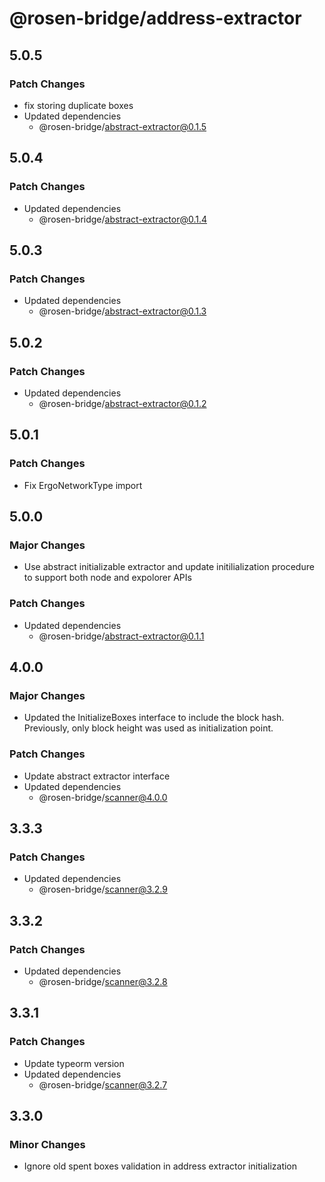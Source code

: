# @rosen-bridge/address-extractor

## 5.0.5

### Patch Changes

- fix storing duplicate boxes
- Updated dependencies
  - @rosen-bridge/abstract-extractor@0.1.5

## 5.0.4

### Patch Changes

- Updated dependencies
  - @rosen-bridge/abstract-extractor@0.1.4

## 5.0.3

### Patch Changes

- Updated dependencies
  - @rosen-bridge/abstract-extractor@0.1.3

## 5.0.2

### Patch Changes

- Updated dependencies
  - @rosen-bridge/abstract-extractor@0.1.2

## 5.0.1

### Patch Changes

- Fix ErgoNetworkType import

## 5.0.0

### Major Changes

- Use abstract initializable extractor and update initilialization procedure to support both node and expolorer APIs

### Patch Changes

- Updated dependencies
  - @rosen-bridge/abstract-extractor@0.1.1

## 4.0.0

### Major Changes

- Updated the InitializeBoxes interface to include the block hash. Previously, only block height was used as initialization point.

### Patch Changes

- Update abstract extractor interface
- Updated dependencies
  - @rosen-bridge/scanner@4.0.0

## 3.3.3

### Patch Changes

- Updated dependencies
  - @rosen-bridge/scanner@3.2.9

## 3.3.2

### Patch Changes

- Updated dependencies
  - @rosen-bridge/scanner@3.2.8

## 3.3.1

### Patch Changes

- Update typeorm version
- Updated dependencies
  - @rosen-bridge/scanner@3.2.7

## 3.3.0

### Minor Changes

- Ignore old spent boxes validation in address extractor initialization
